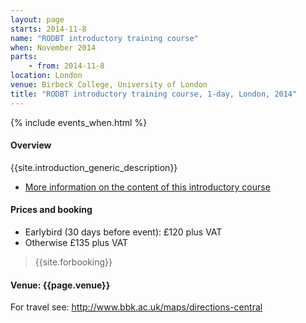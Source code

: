 ```yaml
---
layout: page
starts: 2014-11-8
name: "RODBT introductory training course"
when: November 2014
parts:
    - from: 2014-11-8
location: London
venue: Birbeck College, University of London
title: "RODBT introductory training course, 1-day, London, 2014"
---
```



{% include events_when.html %}


#### Overview

{{site.introduction_generic_description}}

- [More information on the content of this introductory course](/training/introduction.html)


#### Prices and booking

- Earlybird (30 days before event): £120 plus VAT
- Otherwise £135 plus VAT

> {{site.forbooking}}


#### Venue: {{page.venue}}

For travel see: http://www.bbk.ac.uk/maps/directions-central
